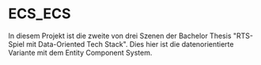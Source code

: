 # ECS_ECS
In diesem Projekt ist die zweite von drei Szenen der Bachelor Thesis "RTS-Spiel mit Data-Oriented Tech Stack". Dies hier ist die datenorientierte Variante mit dem Entity Component System.
